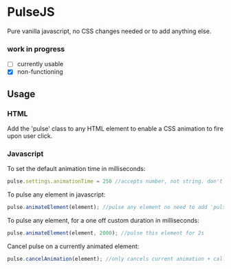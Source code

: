 # PulseJS 
Pure vanilla javascript, no CSS changes needed or to add anything else. 

### work in progress  
- [ ]  currently usable  
- [x] non-functioning  

## Usage
### HTML
Add the 'pulse' class to any HTML element to enable a CSS animation to fire upon user click. 
### Javascript
To set the default animation time in milliseconds: 
```Javascript
pulse.settings.animationTime = 250 //accepts number, not string. don't do: '.25s' or '250ms'.
```
To pulse any element in javascript:
```Javascript
pulse.animateElement(element); //pulse any element no need to add 'pulse' class in HTML
```
To pulse any element, for a one off custom duration in milliseconds:
```Javascript
pulse.animateElement(element, 2000); //pulse this element for 2s
```
Cancel pulse on a currently animated element:
```Javascript
pulse.cancelAnimation(element); //only cancels current animation + callback passed in parameters. does not cancel promise yet..
```
